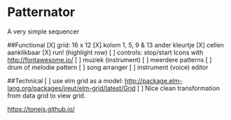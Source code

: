 # Patternator


A very simple sequencer

##Functional
[X] grid: 16 x 12
[X] kolom 1, 5, 9 & 13 ander kleurtje
[X] cellen aanklikbaar
[X] run! (highlight row)
[ ] controls: stop/start Icons with http://fontawesome.io/
[ ] muziek (instrument)
[ ] meerdere patterns
[ ] drum of melodie pattern
[ ] song arranger
[ ] instrument (voice) editor

##Technical
[ ] use elm grid as a model:  http://package.elm-lang.org/packages/jreut/elm-grid/latest/Grid
[ ] Nice clean transformation from data grid to view grid.

https://tonejs.github.io/
